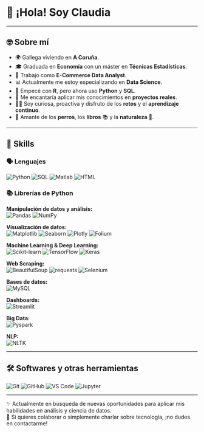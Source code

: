 # 👋 ¡Hola! Soy Claudia

---
## 🤓 Sobre mí

- 🌍 Gallega viviendo en **A Coruña**.
- 🎓 Graduada en **Economía** con un máster en **Técnicas Estadísticas**.
- 💼 Trabajo como **E-Commerce Data Analyst**.
- 📊 Actualmente me estoy especializando en **Data Science**.
- 🧪 Empecé con **R**, pero ahora uso **Python** y **SQL**.
- 🎯 Me encantaría aplicar mis conocimientos en **proyectos reales**.
- 👋🏻 Soy curiosa, proactiva y disfruto de los **retos** y el **aprendizaje continuo**.
- 🐶 Amante de los **perros**, los **libros** 📚 y la **naturaleza** 🌿.

---

## 🧠 Skills

### 🗣 Lenguajes
![Python](https://img.shields.io/badge/-Python-3776AB?logo=python&logoColor=white)
![SQL](https://img.shields.io/badge/-SQL-4479A1?logo=mysql&logoColor=white)
![Matlab](https://img.shields.io/badge/-Matlab-orange)
![HTML](https://img.shields.io/badge/-HTML-E34F26?logo=html5&logoColor=white)

### 📚 Librerías de Python

**Manipulación de datos y análisis:**  
![Pandas](https://img.shields.io/badge/-Pandas-150458?logo=pandas&logoColor=white)
![NumPy](https://img.shields.io/badge/-NumPy-013243?logo=numpy&logoColor=white)

**Visualización de datos:**  
![Matplotlib](https://img.shields.io/badge/-Matplotlib-11557C?logo=matplotlib)
![Seaborn](https://img.shields.io/badge/-Seaborn-9A1F63)
![Plotly](https://img.shields.io/badge/-Plotly-3F4F75?logo=plotly)
![Folium](https://img.shields.io/badge/-Folium-77B829)

**Machine Learning & Deep Learning:**  
![Scikit-learn](https://img.shields.io/badge/-Scikit_learn-F7931E?logo=scikit-learn&logoColor=white)
![TensorFlow](https://img.shields.io/badge/-TensorFlow-FF6F00?logo=tensorflow)
![Keras](https://img.shields.io/badge/-Keras-D00000?logo=keras)

**Web Scraping:**  
![BeautifulSoup](https://img.shields.io/badge/-BeautifulSoup-8BBF9F)
![requests](https://img.shields.io/badge/-requests-005571)
![Selenium](https://img.shields.io/badge/-Selenium-43B02A?logo=selenium&logoColor=white)

**Bases de datos:**  
![MySQL](https://img.shields.io/badge/-MySQL-4479A1?logo=mysql)

**Dashboards:**  
![Streamlit](https://img.shields.io/badge/-Streamlit-FF4B4B?logo=streamlit&logoColor=white)

**Big Data:**  
![Pyspark](https://img.shields.io/badge/-Pyspark-E25A1C)

**NLP:**  
![NLTK](https://img.shields.io/badge/-NLTK-4B8BBE)

---

## 🛠 Softwares y otras herramientas

![Git](https://img.shields.io/badge/-Git-F05032?logo=git&logoColor=white)
![GitHub](https://img.shields.io/badge/-GitHub-181717?logo=github)
![VS Code](https://img.shields.io/badge/-VS%20Code-007ACC?logo=visual-studio-code)
![Jupyter](https://img.shields.io/badge/-Jupyter-F37626?logo=jupyter&logoColor=white)

---

✨ Actualmente en búsqueda de nuevas oportunidades para aplicar mis habilidades en análisis y ciencia de datos.  
🚀 Si quieres colaborar o simplemente charlar sobre tecnología, ¡no dudes en contactarme!

